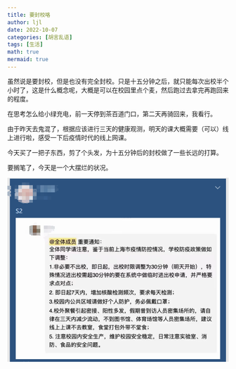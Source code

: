 ```yaml
---
title: 要封校咯
author: ljl
date: 2022-10-07
categories: [胡言乱语]
tags: [生活]
math: true
mermaid: true
---
```


虽然说是要封校，但是也没有完全封校。只是十五分钟之后，就只能每次出校半个小时了，这是什么概念呢，大概是可以在校园里点个麦，然后跑过去拿完再跑回来的程度。

在思考怎么给小绿充电，前一天停到茶百道门口，第二天再骑回来，我看行。

由于昨天去鬼混了，根据应该进行三天的健康观测，明天的课大概需要（可以）线上进行啦，感受一下后疫情时代的线上网课。

今天买了一把子东西，剪了个头发，为十五分钟后的封校做了一些长远的打算。

要搁笔了，今天是一个大摆烂的状况。

![Desktop View](/assets/img/posts/2022-10-07-%E8%A6%81%E5%B0%81%E6%A0%A1%E5%92%AF/S2.png)